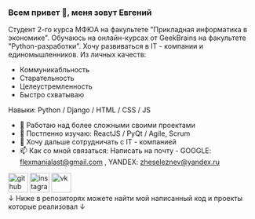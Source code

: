 ### Всем привет 👋, меня зовут **Евгений**
Студент 2-го курса МФЮА на факультете "Прикладная информатика в экономике". Обучаюсь на онлайн-курсах от GeekBrains на факультете "Python-разработки". Хочу развиваться в IT - компании и единомышленников. 
Из личных качеств: 
- Коммуникабльность
- Старательность
- Целеустремленность
- Быстро схватываю

Навыки: Python / Django / HTML / CSS / JS

- 🔭 Работаю над более сложными своими проектами 
- 🌱 Постпенно изучаю: ReactJS / PyQt / Agile, Scrum 
- 👯 Хочу дальше сотрудничать с IT - компанией  
- 📫 Как со мной связаться: Написать на почту - GOOGLE: flexmanialast@gmail.com , YANDEX: zheseleznev@yandex.ru


[<img src='https://cdn.jsdelivr.net/npm/simple-icons@3.0.1/icons/github.svg' alt='github' height='40'>](https://github.com/Zh3kka)     [<img src='https://cdn.jsdelivr.net/npm/simple-icons@3.0.1/icons/instagram.svg' alt='instagram' height='40'>](https://www.instagram.com/@zheka_j/)     [<img src='https://cdn.jsdelivr.net/npm/simple-icons@3.0.1/icons/vk.svg' alt='vk' height='40'>](https://vk.com/za1kano)  
↓ Ниже в репозиторях можете найти мой написанный код и проекты которые реализовал ↓


